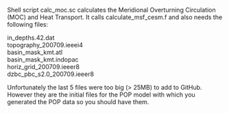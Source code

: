 Shell script calc_moc.sc calculates the Meridional Overturning Circulation (MOC) and Heat Transport. It calls calculate_msf_cesm.f and also needs the following files: 

in_depths.42.dat   
topography_200709.ieeei4  
basin_mask_kmt.atl   
basin_mask_kmt.indopac    
horiz_grid_200709.ieeer8     
dzbc_pbc_s2.0_200709.ieeer8   

Unfortunately the last 5 files were too big (> 25MB)  to add to GitHub.
However they are the initial files for the POP model with which you generated the POP data so you should have them.
